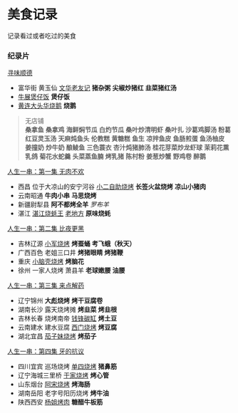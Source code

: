 # 美食记录
记录看过或者吃过的美食

### 纪录片
[寻味顺德](https://www.bilibili.com/video/av4515963?from=search&seid=2759475930130801296)
- 富华街 黄玉仙 [文华老友记](http://www.dianping.com/shop/9295187) **猪杂粥** **尖椒炒猪红** **韭菜猪红汤**
- [牛展煲仔饭](http://www.dianping.com/shop/5633707) **煲仔饭**
- [黄连大头华烧鹅](http://www.dianping.com/shop/6060577) **烧鹅**

> 无店铺  
**桑拿鱼** **桑拿鸡** **海鲜焖节瓜** **白灼节瓜** **桑叶炒清明虾** **桑叶扎** **沙葛鸡脚汤** **粉葛红豆灵玉汤** **天麻炖鱼头** **伦教糕** **黄糖糕** **鱼生** **凉拌鱼皮** **鱼肠煎蛋** **鱼汤柚皮** **姜撞奶** **炒牛奶** **酿鲮鱼** **三色蓑衣** **杏汁炖猪肺汤** **桂花芽菜炒龙虾球** **茉莉花熏乳鸽** **菊花水蛇羹** **头菜蒸鱼腩** **烤乳猪** **陈村粉** **姜葱炒蟹** **野鸡卷** **醉鹅**

[人生一串：第一集 无肉不欢](https://www.bilibili.com/bangumi/play/ep216794/)
- 西昌 位于大凉山的安宁河谷 [小二自助烧烤](http://www.dianping.com/shop/23522037) **长签火盆烧烤** **凉山小猪肉**
- 云南昭通 **牛肉小串** **马思烧烤**
- 新疆尉犁县 **阿不都烤全羊** *罗布羊* 
- 湛江 [湛江烧蚝王](http://www.dianping.com/shop/21360719) [老地方](http://www.dianping.com/shop/71625395) **原味烧蚝**

[人生一串：第二集 比夜更黑](https://www.bilibili.com/bangumi/play/ep218752)
- 吉林辽源 [小军烧烤](http://www.dianping.com/shop/18503189) **烤蚕蛹** **考飞蛾（秋天）**
- 广西百色 老姐三口井 **烤猪眼睛** **烤猪鞭** 
- 重庆 [小脑壳烧烤](http://www.dianping.com/shop/531377) **烤脑花**
- 徐州 一家人烧烤 萧县羊 **老球嫩腰** **油腰**

[人生一串：第三集 来点解药](https://www.bilibili.com/bangumi/play/ep231153?from=search&seid=4428573497639216088)
- 辽宁锦州 **大彪烧烤** **烤干豆腐卷** 
- 湖南长沙 露天烧烤摊 **烤韭菜** **烤韭根** 
- 吉林长春 烧烤南帝 [钱锋碳缸](http://www.dianping.com/shop/23524783) **烤土豆**
- 云南建水 建水豆腐 [西门烧烤](http://www.dianping.com/shop/21933274) **烤豆腐** 
- 湖北宜昌 [茄子妹烧烤](http://www.dianping.com/shop/37601478) **烤茄子** 

[人生一串：第四集 牙的抗议](https://www.bilibili.com/bangumi/play/ep232818)
- 四川宜宾 巡场烧烤 [单四烧烤](http://www.dianping.com/shop/69906751) **猪鼻筋**
- 辽宁海城三里桥 [于家烧烤](http://www.dianping.com/shop/44302857) **烤心管**
- 山东烟台 [阿宋烧烤](http://www.dianping.com/shop/37793415) **烤海肠**
- 湖南岳阳 老字号阳历烧烤 **烤牛油**
- 陕西西安 [杨姐烤肉](http://www.dianping.com/shop/1945288) **糖醋牛板筋**
